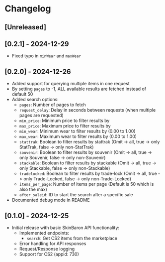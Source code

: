 # Changelog

## [Unreleased]

## [0.2.1] - 2024-12-29

- Fixed typo in `minWear` and `maxWear`

## [0.2.0] - 2024-12-26

- Added support for querying multiple items in one request
- By setting `pages` to -1, ALL available results are fetched instead of default 50
- Added search options:
  - `pages`: Number of pages to fetch
  - `request_delay`: Delay in seconds between requests (when multiple pages are requested)
  - `min_price`: Minimum price to filter results by
  - `max_price`: Maximum price to filter results by
  - `min_wear`: Minimum wear to filter results by (0.00 to 1.00)
  - `max_wear`: Maximum wear to filter results by (0.00 to 1.00)
  - `stattrak`: Boolean to filter results by stattrak (Omit -> all, true -> only StatTrak, false -> only non-StatTrak)
  - `souvenir`: Boolean to filter results by souvenir (Omit -> all, true -> only Souvenir, false -> only non-Souvenir)
  - `stackable`: Boolean to filter results by stackable (Omit -> all, true -> only Stackable, false -> only non-Stackable)
  - `tradelocked`: Boolean to filter results by trade-lock (Omit -> all, true -> only Trade-Locked, false -> only non-Trade-Locked)
  - `items_per_page`: Number of items per page (Default is 50 which is also the max)
  - `after_saleid`: ID to start the search after a specific sale
- Documented debug mode in README

## [0.1.0] - 2024-12-25

- Initial release with basic SkinBaron API functionality:
  - Implemented endpoints:
    - `search`: Get CS2 items from the marketplace
  - Error handling for API responses
  - Request/Response logging
  - Support for CS2 (appid: 730)
